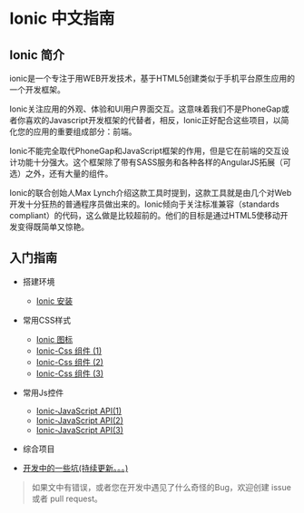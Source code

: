 # Ionic 中文指南

## Ionic 简介

ionic是一个专注于用WEB开发技术，基于HTML5创建类似于手机平台原生应用的一个开发框架。

Ionic关注应用的外观、体验和UI用户界面交互。这意味着我们不是PhoneGap或者你喜欢的Javascript开发框架的代替者，相反，Ionic正好配合这些项目，以简化您的应用的重要组成部分：前端。

Ionic不能完全取代PhoneGap和JavaScript框架的作用，但是它在前端的交互设计功能十分强大。这个框架除了带有SASS服务和各种各样的AngularJS拓展（可选）之外，还有大量的组件。

Ionic的联合创始人Max Lynch介绍这款工具时提到，这款工具就是由几个对Web开发十分狂热的普通程序员做出来的。Ionic倾向于关注标准兼容（standards compliant）的代码，这么做是比较超前的。他们的目标是通过HTML5使移动开发变得既简单又惊艳。


## 入门指南

* 搭建环境
  + [Ionic 安装](https://github.com/ychow/ionic-guide/blob/master/Ionic%20%E5%AE%89%E8%A3%85.md)

* 常用CSS样式
  + [Ionic 图标](https://github.com/ychow/ionic-guide/blob/master/Ionic%20icon.md)
  + [Ionic-Css 组件 (1)](https://github.com/ychow/ionic-guide/blob/master/Ionic-Css%20%E7%BB%84%E4%BB%B6%20(1).md)
  + [Ionic-Css 组件 (2)](https://github.com/ychow/ionic-guide/blob/master/Ionic-Css%20%E7%BB%84%E4%BB%B6%20(2).md)
  + [Ionic-Css 组件 (3)](https://github.com/ychow/ionic-guide/blob/master/Ionic-Css%20%E7%BB%84%E4%BB%B6%20(3).md)
* 常用Js控件
  + [Ionic-JavaScript API(1)](https://github.com/ychow/ionic-guide/blob/master/Ionic-JavaScript%20API(1).md)
  + [Ionic-JavaScript API(2)](https://github.com/ychow/ionic-guide/blob/master/Ionic-JavaScript%20API(2).md)
  + [Ionic-JavaScript API(3)](https://github.com/ychow/ionic-guide/blob/master/Ionic-JavaScript%20API(3).md)
* 综合项目

* [开发中的一些坑(持续更新。。。)](https://github.com/ychow/Blog/issues/7)

> 如果文中有错误，或者您在开发中遇见了什么奇怪的Bug，欢迎创建 issue 或者 pull request。
